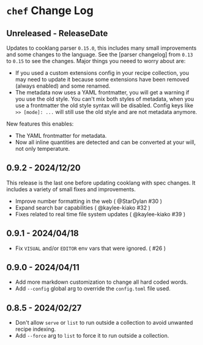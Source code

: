 # `chef` Change Log

## Unreleased - ReleaseDate

Updates to cooklang parser `0.15.0`, this includes many small improvements and
some changes to the language. See the [parser changelog] from `0.13` to `0.15`
to see the changes. Major things you neeed to worry about are:

- If you used a custom extensions config in your recipe collection, you may need
  to update it because some extensions have been removed (always enabled) and
  some renamed.
- The metadata now uses a YAML frontmatter, you will get a warning if you use
  the old style. You can't mix both styles of metadata, when you use a
  frontmatter the old style syntax will be disabled. Config keys like `>> [mode]: ...`
  will still use the old style and are not metadata anymore.

New features this enables:

- The YAML frontmatter for metadata.
- Now all inline quantities are detected and can be converted at your will, not
  only temperature.

## 0.9.2 - 2024/12/20

This release is the last one before updating cooklang with spec changes. It
includes a variety of small fixes and improvements.

- Improve number formatting in the web ( @StarDylan #30 )
- Expand search bar capabilities ( @kaylee-kiako #32 )
- Fixes related to real time file system updates ( @kaylee-kiako #39 )

## 0.9.1 - 2024/04/18

- Fix `VISUAL` and/or `EDITOR` env vars that were ignored. ( #26 )

## 0.9.0 - 2024/04/11

- Add more markdown customization to change all hard coded words.
- Add `--config` global arg to override the `config.toml` file used.

## 0.8.5 - 2024/02/27

- Don't allow `serve` or `list` to run outside a collection to avoid unwanted
  recipe indexing.
- Add `--force` arg to `list` to force it to run outside a collection.
